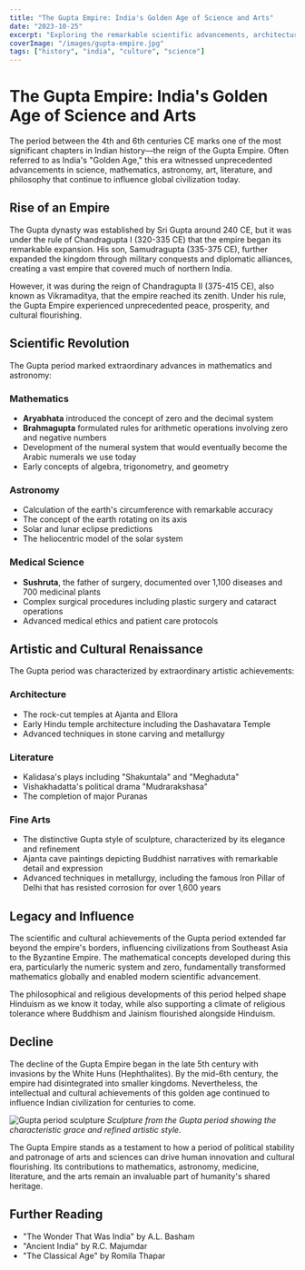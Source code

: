 ```yaml
---
title: "The Gupta Empire: India's Golden Age of Science and Arts"
date: "2023-10-25"
excerpt: "Exploring the remarkable scientific advancements, architectural wonders, and cultural achievements of India's classical Gupta period."
coverImage: "/images/gupta-empire.jpg"
tags: ["history", "india", "culture", "science"]
---
```


# The Gupta Empire: India's Golden Age of Science and Arts

The period between the 4th and 6th centuries CE marks one of the most significant chapters in Indian history—the reign of the Gupta Empire. Often referred to as India's "Golden Age," this era witnessed unprecedented advancements in science, mathematics, astronomy, art, literature, and philosophy that continue to influence global civilization today.

## Rise of an Empire

The Gupta dynasty was established by Sri Gupta around 240 CE, but it was under the rule of Chandragupta I (320-335 CE) that the empire began its remarkable expansion. His son, Samudragupta (335-375 CE), further expanded the kingdom through military conquests and diplomatic alliances, creating a vast empire that covered much of northern India.

However, it was during the reign of Chandragupta II (375-415 CE), also known as Vikramaditya, that the empire reached its zenith. Under his rule, the Gupta Empire experienced unprecedented peace, prosperity, and cultural flourishing.

## Scientific Revolution

The Gupta period marked extraordinary advances in mathematics and astronomy:

### Mathematics
- **Aryabhata** introduced the concept of zero and the decimal system
- **Brahmagupta** formulated rules for arithmetic operations involving zero and negative numbers
- Development of the numeral system that would eventually become the Arabic numerals we use today
- Early concepts of algebra, trigonometry, and geometry

### Astronomy
- Calculation of the earth's circumference with remarkable accuracy
- The concept of the earth rotating on its axis
- Solar and lunar eclipse predictions
- The heliocentric model of the solar system

### Medical Science
- **Sushruta**, the father of surgery, documented over 1,100 diseases and 700 medicinal plants
- Complex surgical procedures including plastic surgery and cataract operations
- Advanced medical ethics and patient care protocols

## Artistic and Cultural Renaissance

The Gupta period was characterized by extraordinary artistic achievements:

### Architecture
- The rock-cut temples at Ajanta and Ellora
- Early Hindu temple architecture including the Dashavatara Temple
- Advanced techniques in stone carving and metallurgy

### Literature
- Kalidasa's plays including "Shakuntala" and "Meghaduta"
- Vishakhadatta's political drama "Mudrarakshasa"
- The completion of major Puranas

### Fine Arts
- The distinctive Gupta style of sculpture, characterized by its elegance and refinement
- Ajanta cave paintings depicting Buddhist narratives with remarkable detail and expression
- Advanced techniques in metallurgy, including the famous Iron Pillar of Delhi that has resisted corrosion for over 1,600 years

## Legacy and Influence

The scientific and cultural achievements of the Gupta period extended far beyond the empire's borders, influencing civilizations from Southeast Asia to the Byzantine Empire. The mathematical concepts developed during this era, particularly the numeric system and zero, fundamentally transformed mathematics globally and enabled modern scientific advancement.

The philosophical and religious developments of this period helped shape Hinduism as we know it today, while also supporting a climate of religious tolerance where Buddhism and Jainism flourished alongside Hinduism.

## Decline

The decline of the Gupta Empire began in the late 5th century with invasions by the White Huns (Hephthalites). By the mid-6th century, the empire had disintegrated into smaller kingdoms. Nevertheless, the intellectual and cultural achievements of this golden age continued to influence Indian civilization for centuries to come.

![Gupta period sculpture](/images/gupta-sculpture.jpg)
*Sculpture from the Gupta period showing the characteristic grace and refined artistic style.*

The Gupta Empire stands as a testament to how a period of political stability and patronage of arts and sciences can drive human innovation and cultural flourishing. Its contributions to mathematics, astronomy, medicine, literature, and the arts remain an invaluable part of humanity's shared heritage.

## Further Reading

- "The Wonder That Was India" by A.L. Basham
- "Ancient India" by R.C. Majumdar
- "The Classical Age" by Romila Thapar